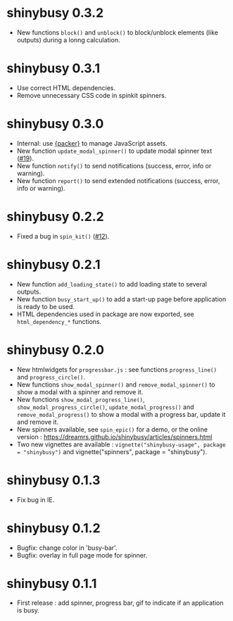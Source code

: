 # shinybusy 0.3.2

* New functions `block()` and `unblock()` to block/unblock elements (like outputs) during a lonng calculation.


# shinybusy 0.3.1

* Use correct HTML dependencies.
* Remove unnecessary CSS code in spinkit spinners.


# shinybusy 0.3.0

* Internal: use [{packer}](https://github.com/JohnCoene/packer) to manage JavaScript assets.
* New function `update_modal_spinner()` to update modal spinner text ([#19](https://github.com/dreamRs/shinybusy/issues/19)).
* New function `notify()` to send notifications (success, error, info or warning).
* New function `report()` to send extended notifications (success, error, info or warning).


# shinybusy 0.2.2

* Fixed a bug in `spin_kit()` ([#12](https://github.com/dreamRs/shinybusy/issues/12)).


# shinybusy 0.2.1

* New function `add_loading_state()` to add loading state to several outputs.
* New function `busy_start_up()` to add a start-up page before application is ready to be used.
* HTML dependencies used in package are now exported, see `html_dependency_*` functions.


# shinybusy 0.2.0

* New htmlwidgets for `progressbar.js` : see functions `progress_line()` and `progress_circle()`.
* New functions `show_modal_spinner()` and `remove_modal_spinner()` to show a modal with a spinner and remove it.
* New functions `show_modal_progress_line()`, `show_modal_progress_circle()`, `update_modal_progress()` and `remove_modal_progress()` to show a modal with a progress bar, update it and remove it.
* New spinners available, see `spin_epic()` for a demo, or the online version : https://dreamrs.github.io/shinybusy/articles/spinners.html
* Two new vignettes are available : `vignette("shinybusy-usage", package = "shinybusy")` and vignette("spinners", package = "shinybusy").


# shinybusy 0.1.3

* Fix bug in IE.


# shinybusy 0.1.2

* Bugfix: change color in 'busy-bar'.
* Bugfix: overlay in full page mode for spinner.


# shinybusy 0.1.1

* First release : add spinner, progress bar, gif to indicate if an application is busy.
